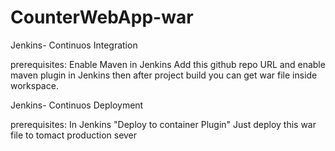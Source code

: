 # CounterWebApp-war

Jenkins- Continuos Integration

prerequisites: Enable Maven in Jenkins
Add this github repo URL and enable maven plugin in Jenkins then after project build you can get war file inside workspace.


Jenkins- Continuos Deployment

prerequisites: In Jenkins "Deploy to container Plugin"
Just deploy this war file to tomact production sever


